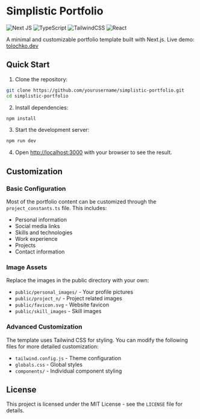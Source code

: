 # Simplistic Portfolio

![Next JS](https://img.shields.io/badge/Next-black?style=for-the-badge&logo=next.js&logoColor=white)
![TypeScript](https://img.shields.io/badge/typescript-%23007ACC.svg?style=for-the-badge&logo=typescript&logoColor=white)
![TailwindCSS](https://img.shields.io/badge/tailwindcss-%2338B2AC.svg?style=for-the-badge&logo=tailwind-css&logoColor=white)
![React](https://img.shields.io/badge/react-%2320232a.svg?style=for-the-badge&logo=react&logoColor=%2361DAFB)

A minimal and customizable portfolio template built with Next.js. Live demo: [tolochko.dev](https://tolochko.dev/)

## Quick Start

1. Clone the repository:

```bash
git clone https://github.com/yourusername/simplistic-portfolio.git
cd simplistic-portfolio
```

2. Install dependencies:

```bash
npm install
```

3. Start the development server:

```bash
npm run dev
```

4. Open [http://localhost:3000](http://localhost:3000) with your browser to see the result.

## Customization

### Basic Configuration

Most of the portfolio content can be customized through the `project_constants.ts` file. This includes:

- Personal information
- Social media links
- Skills and technologies
- Work experience
- Projects
- Contact information

### Image Assets

Replace the images in the public directory with your own:

- `public/personal_images/` - Your profile pictures
- `public/project_n/` - Project related images
- `public/favicon.svg` - Website favicon
- `public/skill_images` - Skill images

### Advanced Customization

The template uses Tailwind CSS for styling. You can modify the following files for more detailed customization:

- `tailwind.config.js` - Theme configuration
- `globals.css` - Global styles
- `components/` - Individual component styling

## License

This project is licensed under the MIT License - see the `LICENSE` file for details.
